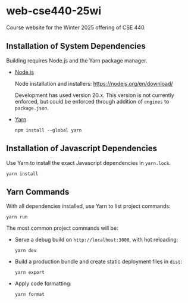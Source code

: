 # web-cse440-25wi

Course website for the Winter 2025 offering of CSE 440.

## Installation of System Dependencies

Building requires Node.js and the Yarn package manager.

- [Node.js](https://nodejs.org/)

  Node installation and installers: <https://nodejs.org/en/download/>

  Development has used version 20.x.
  This version is not currently enforced, but could be enforced through addition of `engines` to `package.json`.

- [Yarn](https://yarnpkg.com/)

  ```
  npm install --global yarn
  ```

## Installation of Javascript Dependencies

Use Yarn to install the exact Javascript dependencies in `yarn.lock`.

```
yarn install
```

## Yarn Commands

With all dependencies installed, use Yarn to list project commands:

```
yarn run
```

The most common project commands will be:

- Serve a debug build on `http://localhost:3000`, with hot reloading:

  ```
  yarn dev
  ```

- Build a production bundle and create static deployment files in `dist`:

  ```
  yarn export
  ```

- Apply code formatting:

  ```
  yarn format
  ```
